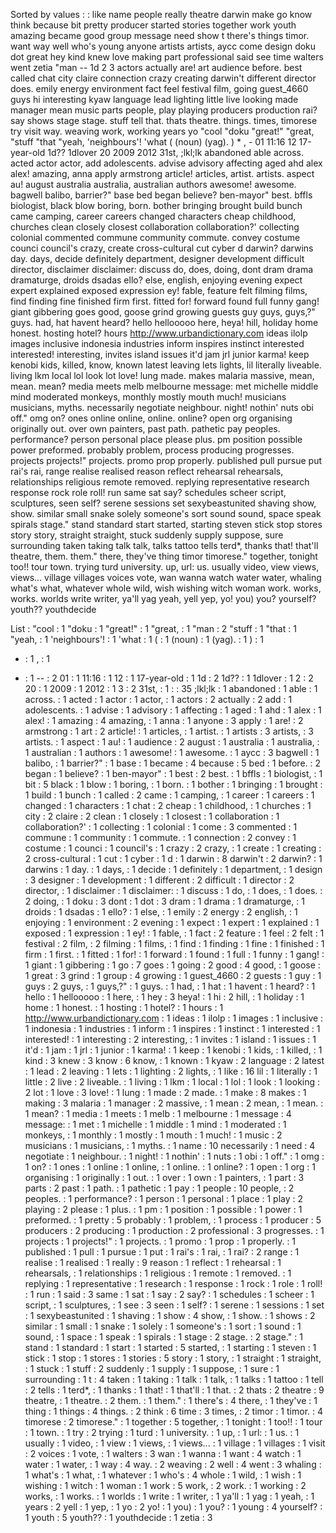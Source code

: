 Sorted by values :
: like name people really theatre darwin make go know think because bit pretty producer started stories together work youth amazing became good group message need show t there's things timor. want way well who's young anyone artists artists, aycc come design doku dot great hey kind knew love making part professional said see time walters went zetia "man -- 1d 2 3 actors actually are! art audience before. best called chat city claire connection crazy creating darwin't different director does. emily energy environment fact feel festival film, going guest_4660 guys hi interesting kyaw language lead lighting little live looking made manager mean music parts people, play playing producers production rai? say shows stage stage. stuff tell that. thats theatre. things. times, timorese try visit way. weaving work, working years yo "cool "doku "great!" "great, "stuff "that "yeah, 'neighbours'! 'what ( (noun) (yag). ) * , - 01 11:16 12 17-year-old 1d?? 1dlover 20 2009 2012 31st, ;lkl;lk abandoned able across. acted actor actor, add adolescents. advise advisory affecting aged ahd alex alex! amazing, anna apply armstrong article! articles, artist. artists. aspect au! august australia australia, australian authors awesome! awesome. bagwell balibo, barrier?" base bed began believe? ben-mayor" best. bffls biologist, black blow boring, born. bother bringing brought build bunch came camping, career careers changed characters cheap childhood, churches clean closely closest collaboration collaboration?' collecting colonial commented commune community commute. convey costume counci council's crazy, create cross-cultural cut cyber d darwin? darwins day. days, decide definitely department, designer development difficult director, disclaimer disclaimer: discuss do, does, doing, dont dram drama dramaturge, droids dsadas ello? else, english, enjoying evening expect expert explained exposed expression ey! fable, feature felt filming films, find finding fine finished firm first. fitted for! forward found full funny gang! giant gibbering goes good, goose grind growing guests guy guys, guys,?" guys. had, hat havent heard? hello hellooooo here, heya! hill, holiday home honest. hosting hotel? hours http://www.urbandictionary.com ideas ilolp images inclusive indonesia industries inform inspires instinct interested interested! interesting, invites island issues it'd jam jrl junior karma! keep kenobi kids, killed, know, known latest leaving lets lights, lil literally liveable. living lkm local lol look lot love! lung made. makes malaria massive, mean, mean. mean? media meets melb melbourne message: met michelle middle mind moderated monkeys, monthly mostly mouth much! musicians musicians, myths. necessarily negotiate neighbour. night! nothin' nuts obi off." omg on? ones online online, online. online? open org organising originally out. over own painters, past path. pathetic pay peoples. performance? person personal place please plus. pm position possible power preformed. probably problem, process producing progresses. projects projects!" projects. promo prop properly. published pull pursue put rai's rai, range realise realised reason reflect rehearsal rehearsals, relationships religious remote removed. replying representative research response rock role roll! run same sat say? schedules scheer script, sculptures, seen self? serene sessions set sexybeastunited shaving show, show. similar small snake solely someone's sort sound sound, space speak spirals stage." stand standard start started, starting steven stick stop stores story story, straight straight, stuck suddenly supply suppose, sure surrounding taken taking talk talk, talks tattoo tells terd*, thanks that! that'll theatre, them. them." there, they've thing timor timorese." together, tonight too!! tour town. trying turd university. up, url: us. usually video, view views, views... village villages voices vote, wan wanna watch water water, whaling what's what, whatever whole wild, wish wishing witch woman work. works, works. worlds write writer, ya'll yag yeah, yell yep, yo! you) you? yourself? youth?? youthdecide 

List :
"cool : 1
"doku : 1
"great!" : 1
"great, : 1
"man : 2
"stuff : 1
"that : 1
"yeah, : 1
'neighbours'! : 1
'what : 1
( : 1
(noun) : 1
(yag). : 1
) : 1
* : 1
, : 1
- : 1
-- : 2
01 : 1
11:16 : 1
12 : 1
17-year-old : 1
1d : 2
1d?? : 1
1dlover : 1
2 : 2
20 : 1
2009 : 1
2012 : 1
3 : 2
31st, : 1
: : 35
;lkl;lk : 1
abandoned : 1
able : 1
across. : 1
acted : 1
actor : 1
actor, : 1
actors : 2
actually : 2
add : 1
adolescents. : 1
advise : 1
advisory : 1
affecting : 1
aged : 1
ahd : 1
alex : 1
alex! : 1
amazing : 4
amazing, : 1
anna : 1
anyone : 3
apply : 1
are! : 2
armstrong : 1
art : 2
article! : 1
articles, : 1
artist. : 1
artists : 3
artists, : 3
artists. : 1
aspect : 1
au! : 1
audience : 2
august : 1
australia : 1
australia, : 1
australian : 1
authors : 1
awesome! : 1
awesome. : 1
aycc : 3
bagwell : 1
balibo, : 1
barrier?" : 1
base : 1
became : 4
because : 5
bed : 1
before. : 2
began : 1
believe? : 1
ben-mayor" : 1
best : 2
best. : 1
bffls : 1
biologist, : 1
bit : 5
black : 1
blow : 1
boring, : 1
born. : 1
bother : 1
bringing : 1
brought : 1
build : 1
bunch : 1
called : 2
came : 1
camping, : 1
career : 1
careers : 1
changed : 1
characters : 1
chat : 2
cheap : 1
childhood, : 1
churches : 1
city : 2
claire : 2
clean : 1
closely : 1
closest : 1
collaboration : 1
collaboration?' : 1
collecting : 1
colonial : 1
come : 3
commented : 1
commune : 1
community : 1
commute. : 1
connection : 2
convey : 1
costume : 1
counci : 1
council's : 1
crazy : 2
crazy, : 1
create : 1
creating : 2
cross-cultural : 1
cut : 1
cyber : 1
d : 1
darwin : 8
darwin't : 2
darwin? : 1
darwins : 1
day. : 1
days, : 1
decide : 1
definitely : 1
department, : 1
design : 3
designer : 1
development : 1
different : 2
difficult : 1
director : 2
director, : 1
disclaimer : 1
disclaimer: : 1
discuss : 1
do, : 1
does, : 1
does. : 2
doing, : 1
doku : 3
dont : 1
dot : 3
dram : 1
drama : 1
dramaturge, : 1
droids : 1
dsadas : 1
ello? : 1
else, : 1
emily : 2
energy : 2
english, : 1
enjoying : 1
environment : 2
evening : 1
expect : 1
expert : 1
explained : 1
exposed : 1
expression : 1
ey! : 1
fable, : 1
fact : 2
feature : 1
feel : 2
felt : 1
festival : 2
film, : 2
filming : 1
films, : 1
find : 1
finding : 1
fine : 1
finished : 1
firm : 1
first. : 1
fitted : 1
for! : 1
forward : 1
found : 1
full : 1
funny : 1
gang! : 1
giant : 1
gibbering : 1
go : 7
goes : 1
going : 2
good : 4
good, : 1
goose : 1
great : 3
grind : 1
group : 4
growing : 1
guest_4660 : 2
guests : 1
guy : 1
guys : 2
guys, : 1
guys,?" : 1
guys. : 1
had, : 1
hat : 1
havent : 1
heard? : 1
hello : 1
hellooooo : 1
here, : 1
hey : 3
heya! : 1
hi : 2
hill, : 1
holiday : 1
home : 1
honest. : 1
hosting : 1
hotel? : 1
hours : 1
http://www.urbandictionary.com : 1
ideas : 1
ilolp : 1
images : 1
inclusive : 1
indonesia : 1
industries : 1
inform : 1
inspires : 1
instinct : 1
interested : 1
interested! : 1
interesting : 2
interesting, : 1
invites : 1
island : 1
issues : 1
it'd : 1
jam : 1
jrl : 1
junior : 1
karma! : 1
keep : 1
kenobi : 1
kids, : 1
killed, : 1
kind : 3
knew : 3
know : 6
know, : 1
known : 1
kyaw : 2
language : 2
latest : 1
lead : 2
leaving : 1
lets : 1
lighting : 2
lights, : 1
like : 16
lil : 1
literally : 1
little : 2
live : 2
liveable. : 1
living : 1
lkm : 1
local : 1
lol : 1
look : 1
looking : 2
lot : 1
love : 3
love! : 1
lung : 1
made : 2
made. : 1
make : 8
makes : 1
making : 3
malaria : 1
manager : 2
massive, : 1
mean : 2
mean, : 1
mean. : 1
mean? : 1
media : 1
meets : 1
melb : 1
melbourne : 1
message : 4
message: : 1
met : 1
michelle : 1
middle : 1
mind : 1
moderated : 1
monkeys, : 1
monthly : 1
mostly : 1
mouth : 1
much! : 1
music : 2
musicians : 1
musicians, : 1
myths. : 1
name : 10
necessarily : 1
need : 4
negotiate : 1
neighbour. : 1
night! : 1
nothin' : 1
nuts : 1
obi : 1
off." : 1
omg : 1
on? : 1
ones : 1
online : 1
online, : 1
online. : 1
online? : 1
open : 1
org : 1
organising : 1
originally : 1
out. : 1
over : 1
own : 1
painters, : 1
part : 3
parts : 2
past : 1
path. : 1
pathetic : 1
pay : 1
people : 10
people, : 2
peoples. : 1
performance? : 1
person : 1
personal : 1
place : 1
play : 2
playing : 2
please : 1
plus. : 1
pm : 1
position : 1
possible : 1
power : 1
preformed. : 1
pretty : 5
probably : 1
problem, : 1
process : 1
producer : 5
producers : 2
producing : 1
production : 2
professional : 3
progresses. : 1
projects : 1
projects!" : 1
projects. : 1
promo : 1
prop : 1
properly. : 1
published : 1
pull : 1
pursue : 1
put : 1
rai's : 1
rai, : 1
rai? : 2
range : 1
realise : 1
realised : 1
really : 9
reason : 1
reflect : 1
rehearsal : 1
rehearsals, : 1
relationships : 1
religious : 1
remote : 1
removed. : 1
replying : 1
representative : 1
research : 1
response : 1
rock : 1
role : 1
roll! : 1
run : 1
said : 3
same : 1
sat : 1
say : 2
say? : 1
schedules : 1
scheer : 1
script, : 1
sculptures, : 1
see : 3
seen : 1
self? : 1
serene : 1
sessions : 1
set : 1
sexybeastunited : 1
shaving : 1
show : 4
show, : 1
show. : 1
shows : 2
similar : 1
small : 1
snake : 1
solely : 1
someone's : 1
sort : 1
sound : 1
sound, : 1
space : 1
speak : 1
spirals : 1
stage : 2
stage. : 2
stage." : 1
stand : 1
standard : 1
start : 1
started : 5
started, : 1
starting : 1
steven : 1
stick : 1
stop : 1
stores : 1
stories : 5
story : 1
story, : 1
straight : 1
straight, : 1
stuck : 1
stuff : 2
suddenly : 1
supply : 1
suppose, : 1
sure : 1
surrounding : 1
t : 4
taken : 1
taking : 1
talk : 1
talk, : 1
talks : 1
tattoo : 1
tell : 2
tells : 1
terd*, : 1
thanks : 1
that! : 1
that'll : 1
that. : 2
thats : 2
theatre : 9
theatre, : 1
theatre. : 2
them. : 1
them." : 1
there's : 4
there, : 1
they've : 1
thing : 1
things : 4
things. : 2
think : 6
time : 3
times, : 2
timor : 1
timor. : 4
timorese : 2
timorese." : 1
together : 5
together, : 1
tonight : 1
too!! : 1
tour : 1
town. : 1
try : 2
trying : 1
turd : 1
university. : 1
up, : 1
url: : 1
us. : 1
usually : 1
video, : 1
view : 1
views, : 1
views... : 1
village : 1
villages : 1
visit : 2
voices : 1
vote, : 1
walters : 3
wan : 1
wanna : 1
want : 4
watch : 1
water : 1
water, : 1
way : 4
way. : 2
weaving : 2
well : 4
went : 3
whaling : 1
what's : 1
what, : 1
whatever : 1
who's : 4
whole : 1
wild, : 1
wish : 1
wishing : 1
witch : 1
woman : 1
work : 5
work, : 2
work. : 1
working : 2
works, : 1
works. : 1
worlds : 1
write : 1
writer, : 1
ya'll : 1
yag : 1
yeah, : 1
years : 2
yell : 1
yep, : 1
yo : 2
yo! : 1
you) : 1
you? : 1
young : 4
yourself? : 1
youth : 5
youth?? : 1
youthdecide : 1
zetia : 3

